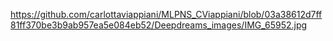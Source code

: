 
https://github.com/carlottaviappiani/MLPNS_CViappiani/blob/03a38612d7ff81ff370be3b9ab957ea5e084eb52/Deepdreams_images/IMG_65952.jpg

